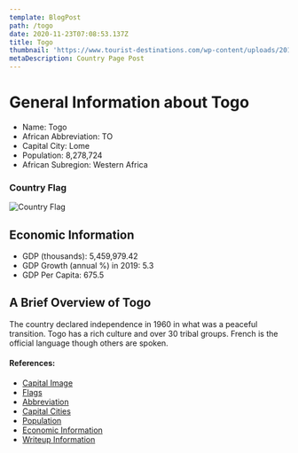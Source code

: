 ```yaml
---
template: BlogPost
path: /togo
date: 2020-11-23T07:08:53.137Z
title: Togo
thumbnail: 'https://www.tourist-destinations.com/wp-content/uploads/2013/01/04760f93_z.jpg'
metaDescription: Country Page Post
---
```


# General Information about Togo

- Name: Togo
- African Abbreviation: TO
- Capital City: Lome
- Population: 8,278,724
- African Subregion: Western Africa

### Country Flag
![Country Flag](https://raw.githubusercontent.com/hjnilsson/country-flags/master/png1000px/tg.png)

## Economic Information
 - GDP (thousands): 5,459,979.42
 - GDP Growth (annual %) in 2019: 5.3
 - GDP Per Capita: 675.5

## A Brief Overview of Togo

The country declared independence in 1960 in what was a peaceful transition. Togo has a rich culture and over 30 tribal groups. French is the official language though others are spoken. 

#### References:
- [Capital Image](https://www.tourist-destinations.com/wp-content/uploads/2013/01/04760f93_z.jpg)
- [Flags](https://github.com/hjnilsson/country-flags)
- [Abbreviation](https://planetarynames.wr.usgs.gov/Abbreviations)
- [Capital Cities](https://www.nationsonline.org/oneworld/capitals_africa.htm)
- [Population](https://www.worldometers.info/population/countries-in-africa-by-population/)
- [Economic Information](https://data.worldbank.org/)
- [Writeup Information](https://www.iexplore.com/articles/travel-guides/africa/togo/history-and-culture)
